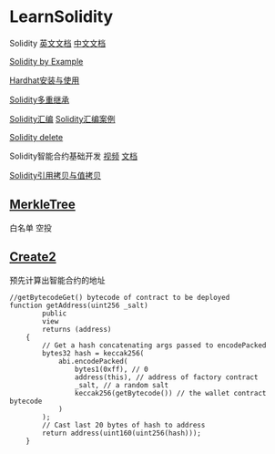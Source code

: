 # LearnSolidity
Solidity [英文文档](https://docs.soliditylang.org/en/latest/) [中文文档](https://learnblockchain.cn/docs/solidity/)

[Solidity by Example](https://solidity-by-example.org/)

[Hardhat安装与使用](https://github.com/EthanOK/LearnSolidity/blob/main/xmind%E6%96%87%E4%BB%B6/md%20or%20pdf/Hardhat.md)

[Solidity多重继承](https://github.com/EthanOK/LearnSolidity/blob/main/xmind%E6%96%87%E4%BB%B6/md%20or%20pdf/Solidity%E5%A4%9A%E9%87%8D%E7%BB%A7%E6%89%BF.md)

[Solidity汇编](https://github.com/EthanOK/LearnSolidity/blob/main/xmind%E6%96%87%E4%BB%B6/md%20or%20pdf/%E5%88%9D%E8%AF%86%E6%B1%87%E7%BC%96.md)  [Solidity汇编案例](https://github.com/EthanOK/LearnSolidity/blob/main/xmind%E6%96%87%E4%BB%B6/md%20or%20pdf/%E5%88%9D%E8%AF%86%E6%B1%87%E7%BC%96.md)

[Solidity delete](https://github.com/EthanOK/LearnSolidity/blob/main/xmind%E6%96%87%E4%BB%B6/md%20or%20pdf/Solidity-delete.md)

Solidity智能合约基础开发 [视频](https://space.bilibili.com/1159991219/channel/collectiondetail?sid=616215)        [文档](https://github.com/EthanOK/LearnSolidity/blob/main/Solidity%E6%99%BA%E8%83%BD%E5%90%88%E7%BA%A6%E5%BC%80%E5%8F%91.md)

[Solidity引用拷贝与值拷贝](https://github.com/EthanOK/LearnSolidity/blob/main/xmind%E6%96%87%E4%BB%B6/md%20or%20pdf/%E5%BC%95%E7%94%A8%E6%8B%B7%E8%B4%9D%E8%BF%98%E6%98%AF%E5%80%BC%E6%8B%B7%E8%B4%9D%20%EF%BC%88x%20%3D%20a%EF%BC%89.md)

## [MerkleTree](https://github.com/EthanOK/LearnSolidity/tree/main/Merkle)
白名单 空投

## [Create2](https://github.com/EthanOK/LearnSolidity/tree/main/Create2)
预先计算出智能合约的地址
```solidity
//getBytecodeGet() bytecode of contract to be deployed
function getAddress(uint256 _salt)
        public
        view
        returns (address)
    {
        // Get a hash concatenating args passed to encodePacked
        bytes32 hash = keccak256(
            abi.encodePacked(
                bytes1(0xff), // 0
                address(this), // address of factory contract
                _salt, // a random salt
                keccak256(getBytecode()) // the wallet contract bytecode
            )
        );
        // Cast last 20 bytes of hash to address
        return address(uint160(uint256(hash)));
    }
```


